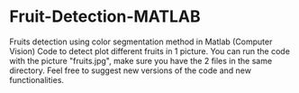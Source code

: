 # Fruit-Detection-MATLAB
Fruits detection using color segmentation method in Matlab (Computer Vision)
Code to detect plot different fruits in 1 picture.
You can run the code with the picture "fruits.jpg", make sure you have the 2 files in the same directory. Feel free to suggest new versions of the code and new functionalities.

